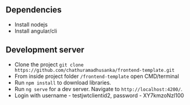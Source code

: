 ## Dependencies

*   Install nodejs
*   Install angular/cli 

## Development server

*   Clone the project `git clone https://github.com/chathuramadhusanka/frontend-template.git`
*   From inside project folder `/frontend-template` open CMD/terminal 
*   Run `npm install` to download libraries.
*   Run `ng serve` for a dev server. Navigate to `http://localhost:4200/`. 
*   Login with username - testjwtclientid2, password - XY7kmzoNzl100

